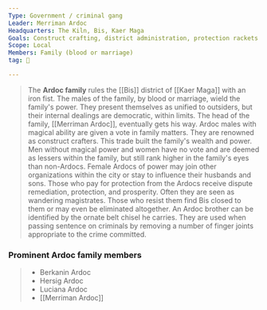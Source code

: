 ```yaml
---
Type: Government / criminal gang
Leader: Merriman Ardoc
Headquarters: The Kiln, Bis, Kaer Maga
Goals: Construct crafting, district administration, protection rackets
Scope: Local
Members: Family (blood or marriage)
tag: 👥

---
```


> The **Ardoc family** rules the [[Bis]] district of [[Kaer Maga]] with an iron fist. The males of the family, by blood or marriage, wield the family's power. They present themselves as unified to outsiders, but their internal dealings are democratic, within limits. The head of the family, [[Merriman Ardoc]], eventually gets his way.
> Ardoc males with magical ability are given a vote in family matters. They are renowned as construct crafters. This trade built the family's wealth and power. Men without magical power and women have no vote and are deemed as lessers within the family, but still rank higher in the family's eyes than non-Ardocs. Female Ardocs of power may join other organizations within the city or stay to influence their husbands and sons.
> Those who pay for protection from the Ardocs receive dispute remediation, protection, and prosperity. Often they are seen as wandering magistrates. Those who resist them find Bis closed to them or may even be eliminated altogether. An Ardoc brother can be identified by the ornate belt chisel he carries. They are used when passing sentence on criminals by removing a number of finger joints appropriate to the crime committed.


### Prominent Ardoc family members

> - Berkanin Ardoc
> - Hersig Ardoc
> - Luciana Ardoc
> - [[Merriman Ardoc]]







